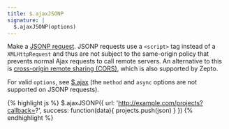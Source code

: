 ```yaml
---
title: $.ajaxJSONP
signature: |
  $.ajaxJSONP(options)
---
```


Make a <a href="http://en.wikipedia.org/wiki/JSONP">JSONP request</a>. JSONP requests use a `<script>` tag instead of a `XMLHttpRequest` and thus are not subject to the same-origin policy that prevents normal Ajax requests to call remote servers. An alternative to this is <a href="http://en.wikipedia.org/wiki/Cross-origin_resource_sharing">cross-origin remote sharing (CORS)</a>, which is also supported by Zepto.
  
For valid `options`, see <a href="#$.ajax">$.ajax</a> (the `method` and `async` options are not supported on JSONP requests).

{% highlight js %}
$.ajaxJSONP({
  url: 'http://example.com/projects?callback=?',
  success: function(data){
    projects.push(json)
  }
})
{% endhighlight %}